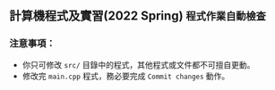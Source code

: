 ## 計算機程式及實習(2022 Spring) `程式作業自動檢查`

### 注意事項：
- 你只可修改 `src/` 目錄中的程式，其他程式或文件都不可擅自更動。
- 修改完 `main.cpp` 程式，務必要完成 `Commit changes` 動作。

